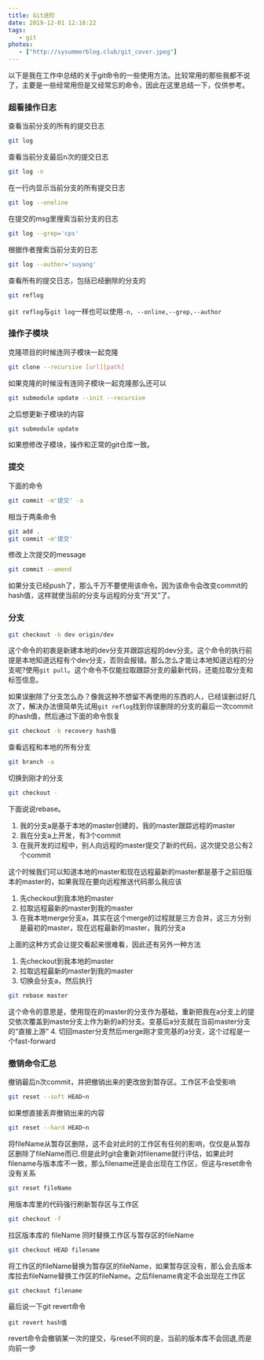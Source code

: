 ```yaml
---
title: Git进阶
date: 2019-12-01 12:18:22
tags:
   - git
photos:
   - ["http://sysummerblog.club/git_cover.jpeg"]
---
```

以下是我在工作中总结的关于git命令的一些使用方法。比较常用的那些我都不说了，主要是一些经常用但是又经常忘的命令，因此在这里总结一下，仅供参考。
<!--more-->
### 超看操作日志
查看当前分支的所有的提交日志
```sh
git log
```
查看当前分支最后n次的提交日志
```sh
git log -n
```
在一行内显示当前分支的所有提交日志
```sh
git log --oneline
```

在提交的msg里搜索当前分支的日志
```sh
git log --grep='cps'
```

根据作者搜索当前分支的日志
```sh
git log --author='suyang'
```

查看所有的提交日志，包括已经删除的分支的
```sh
git reflog
```
`git reflog`与`git log`一样也可以使用`-n, --online,--grep,--author`

### 操作子模块

克隆项目的时候连同子模块一起克隆
```sh
git clone --recursive [url][path]
```
如果克隆的时候没有连同子模块一起克隆那么还可以
```sh
git submodule update --init --recursive
```
之后想更新子模块的内容
```sh
git submodule update
```
如果想修改子模块，操作和正常的git仓库一致。

### 提交
下面的命令
```sh
git commit -m'提交' -a
```
相当于两条命令
```sh
git add .
git commit -m'提交'
```

修改上次提交的message
```sh
git commit --amend
```
如果分支已经push了，那么千万不要使用该命令。因为该命令会改变commit的hash值，这样就使当前的分支与远程的分支“开叉”了。

### 分支
```sh
git checkout -b dev origin/dev
```
这个命令的初衷是新建本地的dev分支并跟踪远程的dev分支。这个命令的执行前提是本地知道远程有个dev分支，否则会报错。那么怎么才能让本地知道远程的分支呢?使用`git pull`。这个命令不仅能拉取跟踪分支的最新代码，还能拉取分支和标签信息。

如果误删除了分支怎么办？像我这种不想留不再使用的东西的人，已经误删过好几次了，解决办法很简单先试用`git reflog`找到你误删除的分支的最后一次commit的hash值，然后通过下面的命令恢复
```sh
git checkout -b recovery hash值
```

查看远程和本地的所有分支
```sh
git branch -a
```

切换到刚才的分支
```sh
git checkout -
```
下面说说rebase。
1. 我的分支a是基于本地的master创建的，我的master跟踪远程的master
2. 我在分支a上开发，有3个commit
3. 在我开发的过程中，别人向远程的master提交了新的代码，这次提交总公有2个commit

这个时候我们可以知道本地的master和现在远程最新的master都是基于之前旧版本的master的，如果我现在要向远程推送代码那么我应该

1. 先checkout到我本地的master
2. 拉取远程最新的master到我的master
3. 在我本地merge分支a，其实在这个merge的过程就是三方合并，这三方分别是最初的master，现在远程最新的master，我的分支a

上面的这种方式会让提交看起来很难看，因此还有另外一种方法

1. 先checkout到我本地的master
2. 拉取远程最新的master到我的master
3. 切换会分支a，然后执行
```sh
git rebase master
```
这个命令的意思是，使用现在的master的分支作为基础，重新把我在a分支上的提交依次覆盖到maste分支上作为新的a的分支。变基后a分支就在当前master分支的“直接上游”
4. 切回master分支然后merge刚才变完基的a分支，这个过程是一个fast-forward

### 撤销命令汇总

撤销最后n次commit，并把撤销出来的更改放到暂存区。工作区不会受影响
```sh
git reset --soft HEAD~n
```

如果想直接丢弃撤销出来的内容
```sh
git reset --hard HEAD~n
```
将fileName从暂存区删除，这不会对此时的工作区有任何的影响，仅仅是从暂存区删除了fileName而已.但是此时git会重新对filename就行评估，如果此时filename与版本库不一致，那么filename还是会出现在工作区，但这与reset命令没有关系
```sh
git reset fileName
```

用版本库里的代码强行刷新暂存区与工作区
```sh
git checkout -f
```

拉区版本库的 fileName 同时替换工作区与暂存区的fileName
```sh
git checkout HEAD filename
```

将工作区的fileName替换为暂存区的fileName，如果暂存区没有，那么会去版本库拉去fileName替换工作区的fileName。之后filename肯定不会出现在工作区
```sh
git checkout filename
```

最后说一下git revert命令
```
git revert hash值
```
revert命令会撤销某一次的提交，与reset不同的是，当前的版本库不会回退,而是向前一步
